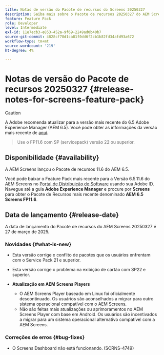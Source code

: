 ```yaml
---
title: Notas de versão do Pacote de recursos do Screens 20250327
description: Saiba mais sobre o Pacote de recursos 20250327 do AEM Screens, lançado em 27 de março de 2025.
feature: Feature Pack
role: Developer
level: Intermediate
exl-id: 11e7ecb3-e853-452a-9f69-2249ad0b40b7
source-git-commit: 4828cf78d1ca81f0dd6f2cb1b82fd34afd93a672
workflow-type: tm+mt
source-wordcount: '219'
ht-degree: 4%

---
```


# Notas de versão do Pacote de recursos 20250327 {#release-notes-for-screens-feature-pack}

>[!CAUTION]
>A Adobe recomenda atualizar para a versão mais recente do 6.5 Adobe Experience Manager (AEM 6.5). Você pode obter as informações da versão mais recente de [aqui](https://experienceleague.adobe.com/pt-br/docs/experience-manager-65/content/release-notes/release-notes).
>>Use o FP11.6 com SP (servicepack) versão 22 ou superior.

## Disponibilidade {#availability}

A AEM Screens lançou o Pacote de recursos 11.6 do AEM 6.5.

Você pode baixar o Feature Pack mais recente para a Versão 6.5.11.6 do AEM Screens no [Portal de Distribuição de Software](https://experience.adobe.com/#/downloads/content/software-distribution/br/aem.html) usando sua Adobe ID. Navegue até a guia **Adobe Experience Manager** e procure por **Screens** para obter o Pacote de Recursos mais recente denominado **AEM 6.5 Screens FP11.6**.

## Data de lançamento {#release-date}

A data de lançamento do Pacote de recursos do AEM Screens 20250327 é 27 de março de 2025.

### Novidades {#what-is-new}

* Esta versão corrige o conflito de pacotes que os usuários enfrentam com o Service Pack 21 e superior.

* Esta versão corrige o problema na exibição de cartão com SP22 e superior.

* **Atualização em AEM Screens Players**
   * O AEM Screens Player baseado em Linux foi oficialmente descontinuado. Os usuários são aconselhados a migrar para outro sistema operacional compatível com o AEM Screens.
   * Não são feitas mais atualizações ou aprimoramentos no AEM Screens Player com base em Android. Os usuários são incentivados a migrar para um sistema operacional alternativo compatível com a AEM Screens.

### Correções de erros {#bug-fixes}

* O Screens Dashboard não está funcionando. (SCRNS-4749)
